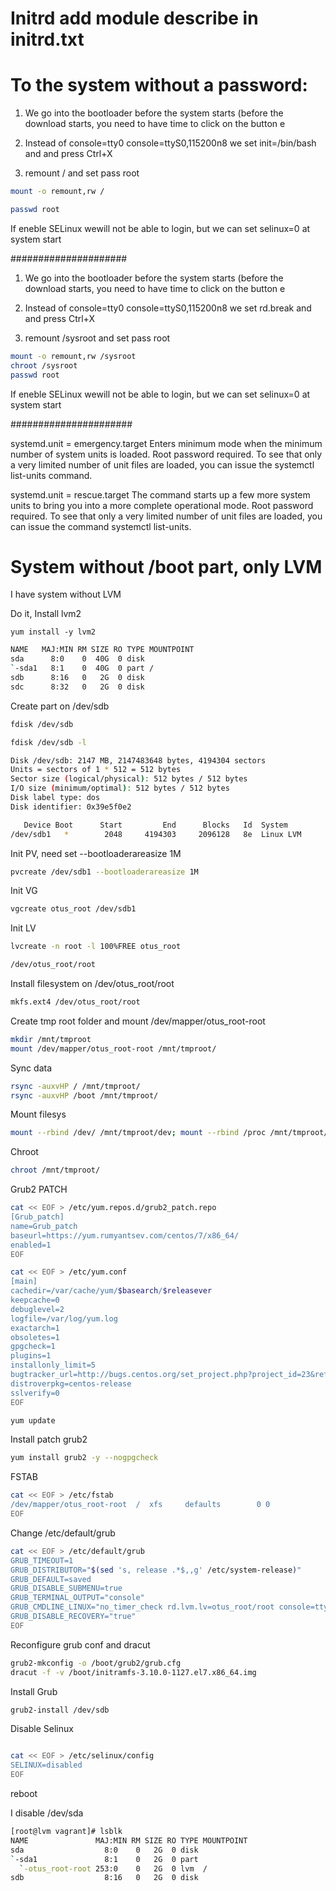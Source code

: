 # Initrd add module describe in initrd.txt

# To the system without a password:

1. We go into the bootloader before the system starts (before the download
   starts, you need to have time to click on the button e

2. Instead of console=tty0 console=ttyS0,115200n8 we set init=/bin/bash and and press Ctrl+X

3. remount / and set pass root
```bash
mount -o remount,rw /

passwd root
```

If eneble SELinux wewill not be able to login, but we can set selinux=0 at system start

#####################

1. We go into the bootloader before the system starts (before the download
   starts, you need to have time to click on the button e

2. Instead of console=tty0 console=ttyS0,115200n8 we set rd.break and and press Ctrl+X

3. remount /sysroot and set pass root
```bash
mount -o remount,rw /sysroot
chroot /sysroot
passwd root
```

If eneble SELinux wewill not be able to login, but we can set selinux=0 at system start

######################

systemd.unit = emergency.target Enters minimum mode when the minimum number of system units is loaded.
Root password required.
To see that only a very limited number of unit files are loaded, you can issue the systemctl list-units command.

systemd.unit = rescue.target The command starts up a few more system units to bring you into a more complete operational mode. Root password required.
To see that only a very limited number of unit files are loaded, you can issue the command systemctl list-units.

# System without /boot part, only LVM


I have system without LVM

Do it, Install lvm2

```
yum install -y lvm2
```

```bash
NAME   MAJ:MIN RM SIZE RO TYPE MOUNTPOINT
sda      8:0    0  40G  0 disk
`-sda1   8:1    0  40G  0 part /
sdb      8:16   0   2G  0 disk
sdc      8:32   0   2G  0 disk
```

Create part on /dev/sdb
```bash
fdisk /dev/sdb

fdisk /dev/sdb -l

Disk /dev/sdb: 2147 MB, 2147483648 bytes, 4194304 sectors
Units = sectors of 1 * 512 = 512 bytes
Sector size (logical/physical): 512 bytes / 512 bytes
I/O size (minimum/optimal): 512 bytes / 512 bytes
Disk label type: dos
Disk identifier: 0x39e5f0e2

   Device Boot      Start         End      Blocks   Id  System
/dev/sdb1   *        2048     4194303     2096128   8e  Linux LVM
```


Init PV, need set --bootloaderareasize 1M

```bash
pvcreate /dev/sdb1 --bootloaderareasize 1M
```


Init VG

```bash
vgcreate otus_root /dev/sdb1
```

Init LV

```bash
lvcreate -n root -l 100%FREE otus_root

/dev/otus_root/root
```

Install filesystem on /dev/otus_root/root

```bash
mkfs.ext4 /dev/otus_root/root
```


Create tmp root folder and mount /dev/mapper/otus_root-root

```bash
mkdir /mnt/tmproot
mount /dev/mapper/otus_root-root /mnt/tmproot/
```

Sync data

```bash
rsync -auxvHP / /mnt/tmproot/ 
rsync -auxvHP /boot /mnt/tmproot/
```

Mount filesys

```bash
mount --rbind /dev/ /mnt/tmproot/dev; mount --rbind /proc /mnt/tmproot/proc; mount --rbind /sys /mnt/tmproot/sys; mount --rbind /run /mnt/tmproot/run
```

Chroot

```bash
chroot /mnt/tmproot/
```


Grub2 PATCH

```bash
cat << EOF > /etc/yum.repos.d/grub2_patch.repo
[Grub_patch]
name=Grub_patch
baseurl=https://yum.rumyantsev.com/centos/7/x86_64/
enabled=1
EOF

cat << EOF > /etc/yum.conf
[main]
cachedir=/var/cache/yum/$basearch/$releasever
keepcache=0
debuglevel=2
logfile=/var/log/yum.log
exactarch=1
obsoletes=1
gpgcheck=1
plugins=1
installonly_limit=5
bugtracker_url=http://bugs.centos.org/set_project.php?project_id=23&ref=http://bugs.centos.org/bug_report_page.php?category=yum
distroverpkg=centos-release
sslverify=0
EOF

yum update
```


Install patch grub2

```bash
yum install grub2 -y --nogpgcheck
```

FSTAB

```bash
cat << EOF > /etc/fstab
/dev/mapper/otus_root-root  /  xfs     defaults        0 0
EOF
```

Change /etc/default/grub

```bash
cat << EOF > /etc/default/grub
GRUB_TIMEOUT=1
GRUB_DISTRIBUTOR="$(sed 's, release .*$,,g' /etc/system-release)"
GRUB_DEFAULT=saved
GRUB_DISABLE_SUBMENU=true
GRUB_TERMINAL_OUTPUT="console"
GRUB_CMDLINE_LINUX="no_timer_check rd.lvm.lv=otus_root/root console=tty0 console=ttyS0,115200n8 net.ifnames=0 biosdevname=0 elevator=noop crashkernel=auto"
GRUB_DISABLE_RECOVERY="true"
EOF
```

Reconfigure grub conf and dracut

```bash
grub2-mkconfig -o /boot/grub2/grub.cfg
dracut -f -v /boot/initramfs-3.10.0-1127.el7.x86_64.img
```

Install Grub

```bash
grub2-install /dev/sdb
```

Disable Selinux

```bash

cat << EOF > /etc/selinux/config
SELINUX=disabled
EOF
```

reboot


I disable /dev/sda

```bash
[root@lvm vagrant]# lsblk
NAME               MAJ:MIN RM SIZE RO TYPE MOUNTPOINT
sda                  8:0    0   2G  0 disk
`-sda1               8:1    0   2G  0 part
  `-otus_root-root 253:0    0   2G  0 lvm  /
sdb                  8:16   0   2G  0 disk
```




